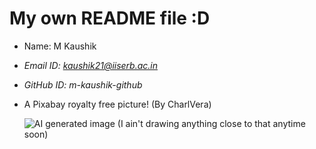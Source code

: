 # My own README file :D 

- Name: M Kaushik

- *Email ID: kaushik21@iiserb.ac.in*

- *_GitHub ID: m-kaushik-github_*

- A Pixabay royalty free picture! (By CharlVera)

  ![**AI generated image (I ain't drawing anything close to that anytime soon)**](https://pixabay.com/static/frontend/3c346409d336d5f09a7f.svg)


